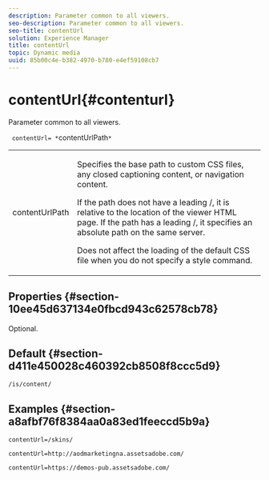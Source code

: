 ```yaml
---
description: Parameter common to all viewers.
seo-description: Parameter common to all viewers.
seo-title: contentUrl
solution: Experience Manager
title: contentUrl
topic: Dynamic media
uuid: 85b00c4e-b382-4970-b780-e4ef59108cb7
---
```


# contentUrl{#contenturl}

Parameter common to all viewers.

 ` contentUrl= *`contentUrlPath`*`

<table id="table_9B98C97485DD4DEB8A6ECBCE8DF6B886"> 
 <tbody> 
  <tr> 
   <td colname="col1"> <p> <span class="codeph"> <span class="varname"> contentUrlPath</span> </span> </p> </td> 
   <td colname="col2"> <p>Specifies the base path to custom CSS files, any closed captioning content, or navigation content. </p> <p>If the path does not have a leading <span class="filepath"> /</span>, it is relative to the location of the viewer HTML page. If the path has a leading <span class="filepath"> /</span>, it specifies an absolute path on the same server. </p> <p> Does not affect the loading of the default CSS file when you do not specify a style command. </p> </td> 
  </tr> 
 </tbody> 
</table>

## Properties {#section-10ee45d637134e0fbcd943c62578cb78}

Optional.

## Default {#section-d411e450028c460392cb8508f8ccc5d9}

`/is/content/`

## Examples {#section-a8afbf76f8384aa0a83ed1feeccd5b9a}

```
contentUrl=/skins/
```

```
contentUrl=http://aodmarketingna.assetsadobe.com/
```

```
contentUrl=https://demos-pub.assetsadobe.com/
```

